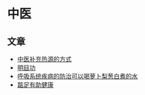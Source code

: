 # 中医

## 文章
* [中医补充热源的方式](heat-supplement-in-chinese-medicine-way.md)
* [明目功](明目功/README.md)
* [呼吸系统疾病的防治可以喝萝卜梨葱白煮的水](呼吸系统疾病的防治可以喝萝卜梨葱白煮的水.md)
* [踮足有助健康](踮足有助健康.md)
